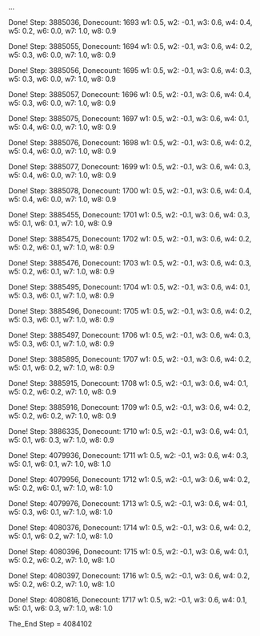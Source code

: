 ...

Done! Step: 3885036,
Donecount: 1693
w1: 0.5,
w2: -0.1,
w3: 0.6,
w4: 0.4,
w5: 0.2,
w6: 0.0,
w7: 1.0,
w8: 0.9


Done! Step: 3885055,
Donecount: 1694
w1: 0.5,
w2: -0.1,
w3: 0.6,
w4: 0.2,
w5: 0.3,
w6: 0.0,
w7: 1.0,
w8: 0.9


Done! Step: 3885056,
Donecount: 1695
w1: 0.5,
w2: -0.1,
w3: 0.6,
w4: 0.3,
w5: 0.3,
w6: 0.0,
w7: 1.0,
w8: 0.9


Done! Step: 3885057,
Donecount: 1696
w1: 0.5,
w2: -0.1,
w3: 0.6,
w4: 0.4,
w5: 0.3,
w6: 0.0,
w7: 1.0,
w8: 0.9


Done! Step: 3885075,
Donecount: 1697
w1: 0.5,
w2: -0.1,
w3: 0.6,
w4: 0.1,
w5: 0.4,
w6: 0.0,
w7: 1.0,
w8: 0.9


Done! Step: 3885076,
Donecount: 1698
w1: 0.5,
w2: -0.1,
w3: 0.6,
w4: 0.2,
w5: 0.4,
w6: 0.0,
w7: 1.0,
w8: 0.9


Done! Step: 3885077,
Donecount: 1699
w1: 0.5,
w2: -0.1,
w3: 0.6,
w4: 0.3,
w5: 0.4,
w6: 0.0,
w7: 1.0,
w8: 0.9


Done! Step: 3885078,
Donecount: 1700
w1: 0.5,
w2: -0.1,
w3: 0.6,
w4: 0.4,
w5: 0.4,
w6: 0.0,
w7: 1.0,
w8: 0.9


Done! Step: 3885455,
Donecount: 1701
w1: 0.5,
w2: -0.1,
w3: 0.6,
w4: 0.3,
w5: 0.1,
w6: 0.1,
w7: 1.0,
w8: 0.9


Done! Step: 3885475,
Donecount: 1702
w1: 0.5,
w2: -0.1,
w3: 0.6,
w4: 0.2,
w5: 0.2,
w6: 0.1,
w7: 1.0,
w8: 0.9


Done! Step: 3885476,
Donecount: 1703
w1: 0.5,
w2: -0.1,
w3: 0.6,
w4: 0.3,
w5: 0.2,
w6: 0.1,
w7: 1.0,
w8: 0.9


Done! Step: 3885495,
Donecount: 1704
w1: 0.5,
w2: -0.1,
w3: 0.6,
w4: 0.1,
w5: 0.3,
w6: 0.1,
w7: 1.0,
w8: 0.9


Done! Step: 3885496,
Donecount: 1705
w1: 0.5,
w2: -0.1,
w3: 0.6,
w4: 0.2,
w5: 0.3,
w6: 0.1,
w7: 1.0,
w8: 0.9


Done! Step: 3885497,
Donecount: 1706
w1: 0.5,
w2: -0.1,
w3: 0.6,
w4: 0.3,
w5: 0.3,
w6: 0.1,
w7: 1.0,
w8: 0.9


Done! Step: 3885895,
Donecount: 1707
w1: 0.5,
w2: -0.1,
w3: 0.6,
w4: 0.2,
w5: 0.1,
w6: 0.2,
w7: 1.0,
w8: 0.9


Done! Step: 3885915,
Donecount: 1708
w1: 0.5,
w2: -0.1,
w3: 0.6,
w4: 0.1,
w5: 0.2,
w6: 0.2,
w7: 1.0,
w8: 0.9


Done! Step: 3885916,
Donecount: 1709
w1: 0.5,
w2: -0.1,
w3: 0.6,
w4: 0.2,
w5: 0.2,
w6: 0.2,
w7: 1.0,
w8: 0.9


Done! Step: 3886335,
Donecount: 1710
w1: 0.5,
w2: -0.1,
w3: 0.6,
w4: 0.1,
w5: 0.1,
w6: 0.3,
w7: 1.0,
w8: 0.9


Done! Step: 4079936,
Donecount: 1711
w1: 0.5,
w2: -0.1,
w3: 0.6,
w4: 0.3,
w5: 0.1,
w6: 0.1,
w7: 1.0,
w8: 1.0


Done! Step: 4079956,
Donecount: 1712
w1: 0.5,
w2: -0.1,
w3: 0.6,
w4: 0.2,
w5: 0.2,
w6: 0.1,
w7: 1.0,
w8: 1.0


Done! Step: 4079976,
Donecount: 1713
w1: 0.5,
w2: -0.1,
w3: 0.6,
w4: 0.1,
w5: 0.3,
w6: 0.1,
w7: 1.0,
w8: 1.0


Done! Step: 4080376,
Donecount: 1714
w1: 0.5,
w2: -0.1,
w3: 0.6,
w4: 0.2,
w5: 0.1,
w6: 0.2,
w7: 1.0,
w8: 1.0


Done! Step: 4080396,
Donecount: 1715
w1: 0.5,
w2: -0.1,
w3: 0.6,
w4: 0.1,
w5: 0.2,
w6: 0.2,
w7: 1.0,
w8: 1.0


Done! Step: 4080397,
Donecount: 1716
w1: 0.5,
w2: -0.1,
w3: 0.6,
w4: 0.2,
w5: 0.2,
w6: 0.2,
w7: 1.0,
w8: 1.0


Done! Step: 4080816,
Donecount: 1717
w1: 0.5,
w2: -0.1,
w3: 0.6,
w4: 0.1,
w5: 0.1,
w6: 0.3,
w7: 1.0,
w8: 1.0

The_End
Step = 4084102
